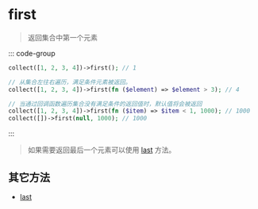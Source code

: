 # first

> 返回集合中第一个元素

::: code-group

```php [基本使用]
collect([1, 2, 3, 4])->first(); // 1
```

```php [回调逻辑]
// 从集合左往右遍历，满足条件元素被返回。
collect([1, 2, 3, 4])->first(fn ($element) => $element > 3); // 4
```

```php [默认值]
// 当通过回调函数遍历集合没有满足条件的返回值时，默认值将会被返回
collect([1, 2, 3, 4])->first(fn ($item) => $item < 1, 1000); // 1000
collect([])->first(null, 1000); // 1000
```
:::

> 如果需要返回最后一个元素可以使用 [last](last.md) 方法。

## 其它方法

- [last](last.md)
